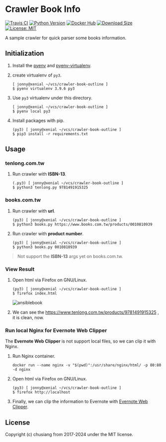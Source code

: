 # Crawler Book Info

[![Travis CI](https://travis-ci.org/chusiang/crawler-book-info.svg?branch=main)](https://travis-ci.org/chusiang/crawler-book-info) [![Python Version](https://img.shields.io/badge/python-3.11-blue.svg)](https://hub.docker.com/r/chusiang/crawler-book-info/)
[![Docker Hub](https://img.shields.io/badge/docker-chusiang%2Fcrawler--book--info-blue.svg)](https://hub.docker.com/r/chusiang/crawler-book-info/) [![Download Size](https://images.microbadger.com/badges/image/chusiang/crawler-book-info.svg)](https://microbadger.com/images/chusiang/crawler-book-info "Get your own image badge on microbadger.com") [![License: MIT](https://img.shields.io/badge/License-MIT-lightgrey.svg)](LICENSE)

A sample crawler for quick parser some books information.

## Initialization

1. Install the [pyenv][pyenv] and [pyenv-virtualenv][py-venv].
1. create virtualenv of `py3`.

    ``` shell
    [ jonny@xenial ~/vcs/crawler-book-outline ]
    $ pyenv virtualenv 3.9.6 py3
    ```

1. Use `py3` virtualenv under this directory.

    ``` shell
    [ jonny@xenial ~/vcs/crawler-book-outline ]
    $ pyenv local py3
    ```

1. Install packages with pip.

    ``` shell
    (py3) [ jonny@xenial ~/vcs/crawler-book-outline ]
    $ pip3 install -r requirements.txt
    ```

[pyenv]: https://github.com/pyenv/pyenv-virtualenv
[py-venv]: https://github.com/pyenv/pyenv-virtualenv

## Usage

### tenlong.com.tw

1. Run crawler with **ISBN-13**.

    ``` shell
    (.py3) [ jonny@xenial ~/vcs/crawler-book-outline ]
    $ python3 tenlong.py 9781491915325
    ```

### books.com.tw

1. Run crawler with **url**.

    ``` shell
    (py3) [ jonny@xenial ~/vcs/crawler-book-outline ]
    $ python3 books.py https://www.books.com.tw/products/0010810939
    ```

1. Run crawler with **product number**.

    ``` shell
    (py3) [ jonny@xenial ~/vcs/crawler-book-outline ]
    $ python3 books.py 0010810939
    ```

> Not support the **ISBN-13** args yet on books.com.tw.

### View Result

1. Open html via Firefox on GNU/Linux.

    ``` shell
    (py3) [ jonny@xenial ~/vcs/crawler-book-outline ]
    $ firefox index.html
    ```

    ![ansiblebook](https://cloud.githubusercontent.com/assets/219066/24584670/8ffb25f2-17a7-11e7-913a-2f570f773a66.png)

1. We can see the <https://www.tenlong.com.tw/products/9781491915325>
    , it is clean, now.

### Run local Nginx for Evernote Web Clipper

The **Evernote Web Clipper** is not support local files, so we can clip it with Nginx.

1. Run Nginx container.

    ``` shell
    docker run --name nginx -v "$(pwd)":/usr/share/nginx/html/ -p 80:80 -d nginx
    ```

1. Open html via Firefox on GNU/Linux.

    ``` shell
    (py3) [ jonny@xenial ~/vcs/crawler-book-outline ]
    $ firefox http://localhost
    ```

1. Finally, we can clip the information to Evernote with [Evernote Web Clipper](https://evernote.com/intl/zh-tw/webclipper/).

## License

Copyright (c) chusiang from 2017-2024 under the MIT license.
